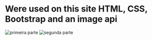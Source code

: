 # Were used on this site HTML, CSS, Bootstrap and an image api

![primeira parte](https://user-images.githubusercontent.com/89525306/181390775-956bb165-78a0-4f03-a743-55e5a85fbe2a.PNG)
![segunda parte](https://user-images.githubusercontent.com/89525306/181391026-4a33a346-192f-4e5a-b9a6-eb8e0f26f698.PNG)





